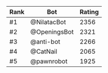 Rank|Bot|Rating
---|---|---
#1|@NilatacBot|2356
#2|@OpeningsBot|2321
#3|@anti-bot|2266
#4|@CatNail|2065
#5|@pawnrobot|1925
